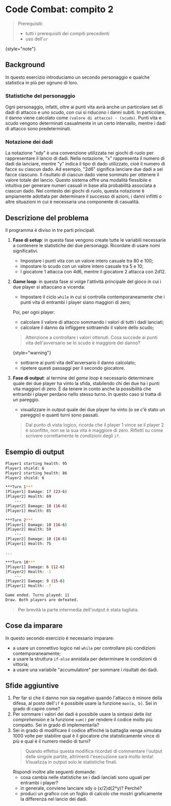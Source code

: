 # Code Combat: compito 2

> Prerequisiti:
> - tutti i prerequisiti dei compiti precedenti
> - uso dell'`or`
>
{style="note"}

## Background
In questo esercizio introduciamo un secondo personaggio e qualche statistica in più per ognuno di loro.

### Statistiche del personaggio
Ogni personaggio, infatti, oltre ai punti vita avrà anche un particolare set di dadi di attacco e uno scudo, con cui si riducono i danni subiti. In particolare, il danno viene calcolato come `(valore di attacco) - (scudo)`. Punti vita e scudo vengono determinati casualmente in un certo intervallo, mentre i dadi di attacco sono predeterminati.

### Notazione dei dadi
La notazione "xdy" è una convenzione utilizzata nei giochi di ruolo per rappresentare il lancio di dadi. Nella notazione, "x" rappresenta il numero di dadi da lanciare, mentre "y" indica il tipo di dado utilizzato, cioè il numero di facce su ciascun dado. Ad esempio, "2d6" significa lanciare due dadi a sei facce ciascuno. Il risultato di ciascun dado viene sommato per ottenere il valore totale del lancio. Questo sistema offre una modalità flessibile e intuitiva per generare numeri casuali in base alla probabilità associata a ciascun dado. Nel contesto dei giochi di ruolo, questa notazione è ampiamente adottata per determinare il successo di azioni, i danni inflitti o altre situazioni in cui è necessaria una componente di casualità.

## Descrizione del problema
Il programma è diviso in tre parti principali.
1. **Fase di setup**: in questa fase vengono create tutte le variabili necessarie a contenere le statistiche dei due personaggi. Ricordate di usare nomi significativi.
   - Impostare i punti vita con un valore intero casuale tra 80 e 100;
   - impostare lo scudo con un valore intero casuale tra 5 e 10;
   - l giocatore 1 attacca con 4d6, mentre il giocatore 2 attacca con 2d12.
2. **Game loop**: in questa fase si volge l'attività principale del gioco in cui i due player si attaccano a vicenda:
   - Impostare il ciclo `while` in cui si controlla contemporaneamente che i punti vita di entrambi i player siano maggiori di zero;
   
   Poi, per ogni player:
   - calcolare il valore di attacco sommando i valori di tutti i dadi lanciati;
   - calcolare il danno da infliggere sottraendo il valore dello scudo;
   
   > Attenzione a controllare i valori ottenuti. Cosa succede ai punti vita dell'avversario se lo scudo è maggiore del danno?
   >
   {style="warning"}
    
   - sottrarre ai punti vita dell'avversario il danno calcolato;
   - ripetere questi passaggi per il secondo giocatore.

3. **Fase di output**: al termine del _game loop_ è necessario determinare quale dei due player ha vinto la sfida, stabilendo chi dei due ha i punti vita maggiori di zero. È da tenere in conto anche la possibilità che entrambi i player perdano nello stesso turno. In questo caso si tratta di un pareggio.

    - visualizzare in output quale dei due player ha vinto (o se c'è stato un pareggio) e quanti turni sono passati.
    > Dal punto di vista logico, ricorda che il player 1 vince se il player 2 è sconfitto, non se la sua vita è maggiore di zero. Rifletti su come scrivere correttamente le condizioni degli `if`.

## Esempio di output

```Bash
Player1 starting health: 95
Player1 shield: 6
Player2 starting health: 86
Player2 shield: 6

***Turn 1***
[Player1] Damage: 17 (23-6)
[Player2] Health: 69
	---
[Player2] Damage: 10 (16-6)
[Player1] Health: 85

***Turn 2***
[Player1] Damage: 10 (16-6)
[Player2] Health: 59
	---
[Player2] Damage: 10 (16-6)
[Player1] Health: 75

...

***Turn 10***
[Player1] Damage: 6 (12-6)
[Player2] Health: -1
	---
[Player2] Damage: 9 (15-6)
[Player1] Health: -7

Game ended. Turns played: 11
Draw. Both players are defeated.
```
> Per brevità la parte intermedia dell'output è stata tagliata.

## Cose da imparare
In questo secondo esercizio è necessario imparare:
- a usare un connettivo logico nel `while` per controllare più condizioni contemporaneamente;
- a usare la struttura `if-else` annidata per determinare le condizioni di vittoria;
- a usare una variabile "accumulatore" per sommare i risultati dei dadi.

## Sfide aggiuntive
1. Per far sì che il danno non sia negativo quando l'attacco è minore della difesa, al posto dell'`if` è possibile usare la funzione `max(a, b)`. Sei in grado di capire come?
2. Per sommare i valori dei dadi è possibile usare la sintassi delle _list comprehension_ e la funzione `sum()` per rendere il codice molto più compatto. Sei in grado di implementarla?
3. Sei in grado di modificare il codice affinché la battaglia venga simulata 1000 volte per stabilire qual è il giocatore che statisticamente vince di più e qual è il numero medio di turni?
   > Quando effettui questa modifica ricordati di commentare l'output delle singole partite, altrimenti l'esecuzione sarà molto lenta! Visualizza in output solo le statistiche finali.
   >
   Rispondi inoltre alle seguenti domande:
   - cosa cambia nelle statistiche se i dadi lanciati sono uguali per entrambi i player?
   - in generale, conviene lanciare xdy o (x/2)d(2*y)? Perché?
   - produci un grafico con un foglio di calcolo che mostri graficamente la differenza nel lancio dei dadi. 